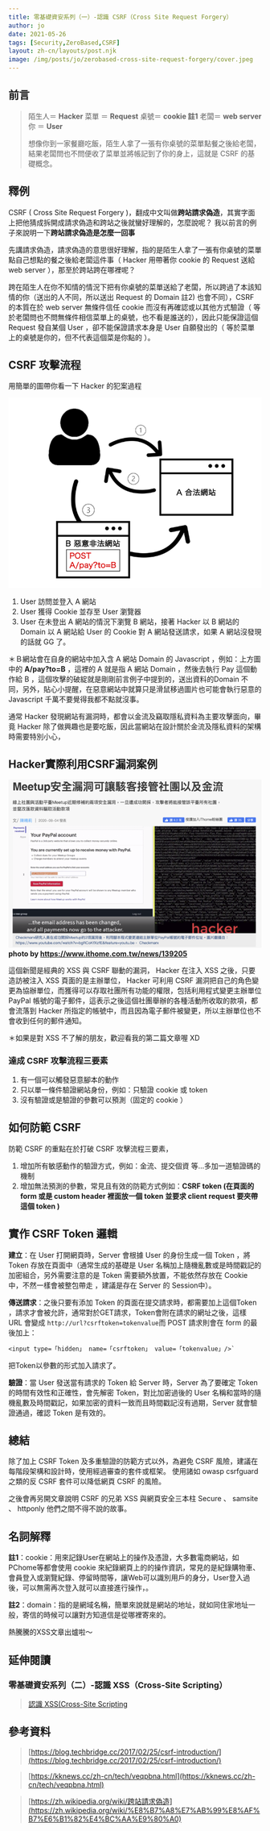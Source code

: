 ```yaml
---
title: 零基礎資安系列（一）-認識 CSRF（Cross Site Request Forgery）
author: jo
date: 2021-05-26
tags: [Security,ZeroBased,CSRF]
layout: zh-cn/layouts/post.njk
image: /img/posts/jo/zerobased-cross-site-request-forgery/cover.jpeg
---
```

<!-- summary -->
## 前言
> 陌生人＝ **Hacker** 菜單 ＝ **Request**
> 桌號＝ **cookie 註1** 老闆＝ **web server** 你 ＝ **User**
>
>想像你到一家餐廳吃飯，陌生人拿了一張有你桌號的菜單點餐之後給老闆，結果老闆問也不問便收了菜單並將帳記到了你的身上，這就是 CSRF 的基礎概念。
<!-- summary -->

## 釋例
CSRF ( Cross Site Request Forgery )，翻成中文叫做**跨站請求偽造**，其實字面上把他猜成拆開成請求偽造和跨站之後就蠻好理解的，怎麼說呢？ 我以前言的例子來說明一下**跨站請求偽造是怎麼一回事**

先講請求偽造，請求偽造的意思很好理解，指的是陌生人拿了一張有你桌號的菜單點自己想點的餐之後給老闆這件事（ Hacker 用帶著你 cookie 的 Request 送給 web server ），那至於跨站跨在哪裡呢？

跨在陌生人在你不知情的情況下把有你桌號的菜單送給了老闆，所以跨過了本該知情的你（送出的人不同，所以送出 Request 的 Domain 註2) 也會不同），CSRF 的本質在於 web server 無條件信任 cookie 而沒有再確認或以其他方式驗證（ 等於老闆問也不問無條件相信菜單上的桌號，也不看是誰送的），因此只能保證這個Request 發自某個 User ，卻不能保證請求本身是 User 自願發出的（ 等於菜單上的桌號是你的，但不代表這個菜是你點的 ）。

## CSRF 攻擊流程

用簡單的圖帶你看一下 Hacker 的犯案過程

![](/img/posts/jo/zerobased-cross-site-request-forgery/p1.png)

1.  User 訪問並登入 A 網站
2.  User 獲得 Cookie 並存至 User 瀏覽器
3.  User 在未登出 A 網站的情況下瀏覽 B 網站，接著 Hacker 以 B 網站的 Domain 以 A 網站給 User 的 Cookie 對 A 網站發送請求，如果 A 網站沒發現的話就 GG 了。

＊Ｂ網站會在自身的網站中加入含 A 網站 Domain 的 Javascript ，例如：上方圖中的 **A/pay?to=B** ，這裡的 A 就是指 A 網站 Domain ，然後去執行 Pay 這個動作給 B ，這個攻擊的破綻就是剛剛前言例子中提到的，送出資料的Domain 不同，另外，貼心小提醒，在惡意網站中就算只是滑鼠移過圖片也可能會執行惡意的 Javascript 千萬不要覺得我都不點就沒事。

通常 Hacker 發現網站有漏洞時，都會以金流及竊取隱私資料為主要攻擊面向，畢竟 Hacker 除了做興趣也是要吃飯，因此當網站在設計關於金流及隱私資料的架構時需要特別小心，

## Hacker實際利用CSRF漏洞案例

![](/img/posts/jo/zerobased-cross-site-request-forgery/p2.png)
**photo by https://www.ithome.com.tw/news/139205**

這個新聞是經典的 XSS 與 CSRF 聯動的漏洞， Hacker 在注入 XSS 之後，只要造訪被注入 XSS 頁面的是主辦單位， Hacker 可利用 CSRF 漏洞把自己的角色變更為協辦單位，而獲得可以存取社團所有功能的權限，包括利用程式變更主辦單位 PayPal 帳號的電子郵件，這表示之後這個社團舉辦的各種活動所收取的款項，都會流落到 Hacker 所指定的帳號中，而且因為電子郵件被變更，所以主辦單位也不會收到任何的郵件通知。

＊如果是對 XSS 不了解的朋友，歡迎看我的第二篇文章喔 XD

### 達成 CSRF 攻擊流程三要素

1.  有一個可以觸發惡意腳本的動作
2.  只以單一條件驗證網站身份，例如：只驗證 cookie 或 token
3.  沒有驗證或是驗證的參數可以預測（固定的 cookie ）

## 如何防範 CSRF

防範 CSRF 的重點在於打破 CSRF 攻擊流程三要素，

1.  增加所有敏感動作的驗證方式，例如：金流、提交個資 等…多加一道驗證碼的機制
2.  增加無法預測的參數，常見且有效的防範方式例如：**CSRF token (在頁面的 form 或是 custom header 裡面放一個 token 並要求 client request 要夾帶這個 token )**

## 實作 CSRF Token 邏輯

**建立**：在 User 打開網頁時，Server 會根據 User 的身份生成一個 Token ，將 Token 存放在頁面中（通常生成的基礎是 User 名稱加上隨機亂數或是時間戳記的加密組合，另外需要注意的是 Token 需要額外放置，不能依然存放在 Cookie 中，不然一樣會被整包帶走 ，建議是存在 Server 的 Session中）。

**傳送請求**：之後只要有添加 Token 的頁面在提交請求時，都需要加上這個Token ，請求才會被允許，通常對於GET請求，Token會附在請求的網址之後，這樣 URL 會變成   `http://url?csrftoken=tokenvalue`而 POST 請求則會在 form 的最後加上：    
```txt
<input type=「hidden」 name=「csrftoken」 value=「tokenvalue」/>`
```
把Token以參數的形式加入請求了。



**驗證**：當 User 發送當有請求的 Token 給 Server 時，Server 為了要確定 Token 的時間有效性和正確性，會先解密 Token，對比加密過後的 User 名稱和當時的隨機亂數及時間戳記，如果加密的資料一致而且時間戳記沒有過期，Server 就會驗證通過，確認 Token 是有效的。

## 總結

除了加上 CSRF Token 及多重驗證的防範方式以外，為避免 CSRF 風險，建議在每階段架構和設計時，使用經過審查的套件或框架。 使用諸如 owasp csrfguard 之類的反 CSRF 套件可以降低網頁 CSRF 的風險。

之後會再另開文章說明 CSRF 的兄弟 XSS 與網頁安全三本柱 Secure 、 samsite 、 httponly 他們之間不得不說的故事。

## 名詞解釋

**註1**：cookie：用來記錄User在網站上的操作及憑證，大多數電商網站，如PChome等都會使用 cookie 來紀錄網頁上的的操作資訊，常見的是紀錄購物車、會員登入或瀏覽紀錄、停留時間等，讓Web可以識別用戶的身分，User登入過後，可以無需再次登入就可以直接進行操作，。

**註2**：domain：指的是網域名稱，簡單來說就是網站的地址，就如同住家地址一般，寄信的時候可以讓對方知道信是從哪裡寄來的。

熱騰騰的XSS文章出爐啦～

## 延伸閱讀

### 零基礎資安系列（二）-認識 XSS（Cross-Site Scripting）

> [認識 XSS(Cross-Site Scripting](https://tech-blog.cymetrics.io/jo/zerobased-cross-site-scripting)

## 參考資料

> [https://blog.techbridge.cc/2017/02/25/csrf-introduction/](https://blog.techbridge.cc/2017/02/25/csrf-introduction/)

> [https://kknews.cc/zh-cn/tech/veqpbna.html](https://kknews.cc/zh-cn/tech/veqpbna.html)

> [https://zh.wikipedia.org/wiki/跨站請求偽造](https://zh.wikipedia.org/wiki/%E8%B7%A8%E7%AB%99%E8%AF%B7%E6%B1%82%E4%BC%AA%E9%80%A0)
